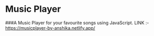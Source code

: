 # Music Player
###A Music Player for your favourite songs using JavaScript.
LINK :- https://musicplayer-by-anshika.netlify.app/

